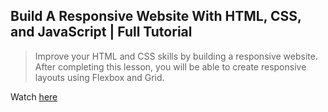 ## Build A Responsive Website With HTML, CSS, and JavaScript | Full Tutorial

> Improve your HTML and CSS skills by building a responsive website. After completing this lesson, you will be able to create responsive layouts using Flexbox and Grid.

Watch [here](https://youtu.be/3-t3Zmtsvb8)
